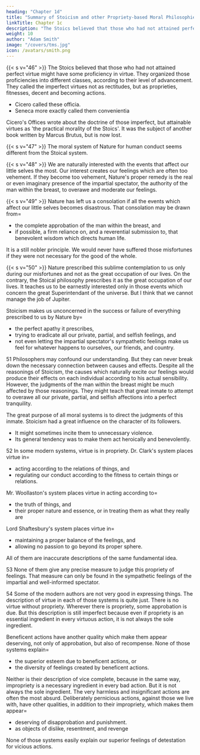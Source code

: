 ```yaml
---
heading: "Chapter 1d"
title: "Summary of Stoicism and other Propriety-based Moral Philosophies"
linkTitle: Chapter 1c
description: "The Stoics believed that those who had not attained perfect virtue might have some proficiency in virtue"
weight: 10
author: "Adam Smith"
image: "/covers/tms.jpg"
icon: /avatars/smith.png
---
```




{{< s v="46" >}} The Stoics believed that those who had not attained perfect virtue might have some proficiency in virtue. They organized those proficiencies into different classes, according to their level of advancement. They called the imperfect virtues not as rectitudes, but as proprieties, fitnesses, decent and becoming actions.
- Cicero called these officia. 
- Seneca more exactly called them convenientia

Cicero's Offices wrote about the doctrine of those imperfect, but attainable virtues as 'the practical morality of the Stoics'. It was the subject of another book written by Marcus Brutus, but is now lost.
 
 
{{< s v="47" >}} The moral system of Nature for human conduct seems different from the Stoical system.
 
{{< s v="48" >}} We are naturally interested with the events that affect our little selves the most. Our interest creates our feelings which are often too vehement.
If they become too vehement, Nature's proper remedy is the real or even imaginary presence of the impartial spectator, the authority of the man within the breast, to overawe and moderate our feelings.
 
{{< s v="49" >}} Nature has left us a consolation if all the events which affect our little selves becomes disastrous. That consolation may be drawn from= 
- the complete approbation of the man within the breast, and
- if possible, a firm reliance on, and a reverential submission to, that benevolent wisdom which directs human life.

It is a still nobler principle. We would never have suffered those misfortunes if they were not necessary for the good of the whole.
 

{{< s v="50" >}} Nature prescribed this sublime contemplation to us only during our misfortunes and not as the great occupation of our lives. On the contrary, the Stoical philosophy prescribes it as the great occupation of our lives. It teaches us to be earnestly interested only in those events which concern the great Superintendant of the universe. But I think that we cannot manage the job of Jupiter.

Stoicism makes us unconcerned in the success or failure of everything prescribed to us by Nature by= 
- the perfect apathy it prescribes,
- trying to eradicate all our private, partial, and selfish feelings, and
- not even letting the impartial spectator's sympathetic feelings make us feel for whatever happens to ourselves, our friends, and country.


51 Philosophers may confound our understanding. But they can never break down the necessary connection between causes and effects. Despite all the reasonings of Stoicism, the causes which naturally excite our feelings would produce their effects on each individual according to his actual sensibility.
However, the judgments of the man within the breast might be much affected by those reasonings.
They might teach that great inmate to attempt to overawe all our private, partial, and selfish affections into a perfect tranquility.

The great purpose of all moral systems is to direct the judgments of this inmate. Stoicism had a great influence on the character of its followers.
- It might sometimes incite them to unnecessary violence.
- Its general tendency was to make them act heroically and benevolently.
 
<!-- Other moral systems which put virtue as propriety -->

52 In some modern systems, virtue is in propriety. Dr. Clark's system places virtue in= 
- acting according to the relations of things, and
- regulating our conduct according to the fitness to certain things or relations.

Mr. Woollaston's system places virtue in acting according to= 
- the truth of things, and
- their proper nature and essence, or in treating them as what they really are

Lord Shaftesbury's system places virtue in= 
- maintaining a proper balance of the feelings, and
- allowing no passion to go beyond its proper sphere.

All of them are inaccurate descriptions of the same fundamental idea.

 
53 None of them give any precise measure to judge this propriety of feelings. That measure can only be found in the sympathetic feelings of the impartial and well-informed spectator.
 

54 Some of the modern authors are not very good in expressing things. The description of virtue in each of those systems is quite just.
There is no virtue without propriety. Wherever there is propriety, some approbation is due. But this description is still imperfect because even if propriety is an essential ingredient in every virtuous action, it is not always the sole ingredient.

Beneficent actions have another quality which make them appear deserving, not only of approbation, but also of recompense. None of those systems explain= 
- the superior esteem due to beneficent actions, or
- the diversity of feelings created by beneficent actions.

Neither is their description of vice complete, because in the same way, impropriety is a necessary ingredient in every bad action. But it is not always the sole ingredient. The very harmless and insignificant actions are often the most absurd. Deliberately pernicious actions, against those we live with, have other qualities, in addition to their impropriety, which makes them appear= 
- deserving of disapprobation and punishment.
- as objects of dislike, resentment, and revenge

None of those systems easily explain our superior feelings of detestation for vicious actions.
